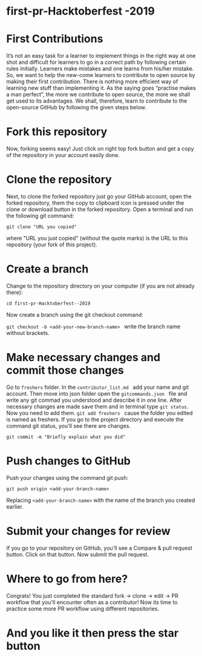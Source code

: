 # first-pr-Hacktoberfest -2019

# First Contributions
It’s not an easy task for a learner to implement things in the right way at one shot and difficult for learners to go in a correct path by following certain rules initially. Learners make mistakes and one learns from his/her mistake. So, we want to help the new-come learners to contribute to open source by making their first contribution.
There is nothing more efficient way of learning new stuff than implementing it. As the saying goes “practise makes a man perfect”, the more we contribute to open source, the more we shall get used to its advantages. We shall, therefore, learn to contribute to the open-source GitHub by following the given steps below. 

# Fork this repository
Now, forking seems easy! Just click on right top fork button and get a copy of the repository in your account easily done.

# Clone the repository
Next, to clone the forked repository just go your GitHub account, open the forked repository, them the copy to clipboard icon is pressed under the clone or download button in the forked repository.
Open a terminal and run the following git command:

``git clone "URL you copied"
``

where "URL you just copied" (without the quote marks) is the URL to this repository (your fork of this project). 

# Create a branch
Change to the repository directory on your computer (if you are not already there):

``cd first-pr-Hacktoberfest--2019
``

Now create a branch using the git checkout command:

``git checkout -b <add-your-new-branch-name>
`` 
write the branch name without brackets.

# Make necessary changes and commit those changes
Go to ``freshers`` folder.
In the  ``contributor_list.md ``  add your name and git account.
Then move into json folder open the  ``gitcommands.json ``  file and write any git commad you understood and describe it in one line. 
After necessary changes are made save them and in terminal type ``git status``.
Now you need to add them.
``git add freshers
``
cause the folder you edited is named as freshers.
If you go to the project directory and execute the command git status, you'll see there are changes.

``git commit -m "Briefly explain what you did"
``
# Push changes to GitHub
Push your changes using the command git push:

``git push origin <add-your-branch-name>
``

Replacing  ``<add-your-branch-name>``  with the name of the branch you created earlier.
  
# Submit your changes for review
If you go to your repository on GitHub, you'll see a Compare & pull request button. Click on that button.
Now submit the pull request.

# Where to go from here?
Congrats! You just completed the standard fork -> clone -> edit -> PR workflow that you'll encounter often as a contributor! Now its time to practice some more PR workflow using different repositories.

# And you like it then press the star button 

